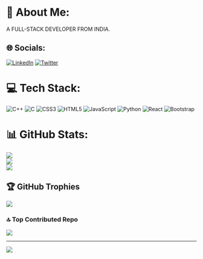 # 💫 About Me:
A FULL-STACK DEVELOPER FROM INDIA.


## 🌐 Socials:
[![LinkedIn](https://img.shields.io/badge/LinkedIn-%230077B5.svg?logo=linkedin&logoColor=white)](https://linkedin.com/in/https://www.linkedin.com/in/pranav-0a7954226/) [![Twitter](https://img.shields.io/badge/Twitter-%231DA1F2.svg?logo=Twitter&logoColor=white)](https://twitter.com/https://twitter.com/Pranav45266236) 

# 💻 Tech Stack:
![C++](https://img.shields.io/badge/c++-%2300599C.svg?style=for-the-badge&logo=c%2B%2B&logoColor=white) ![C](https://img.shields.io/badge/c-%2300599C.svg?style=for-the-badge&logo=c&logoColor=white) ![CSS3](https://img.shields.io/badge/css3-%231572B6.svg?style=for-the-badge&logo=css3&logoColor=white) ![HTML5](https://img.shields.io/badge/html5-%23E34F26.svg?style=for-the-badge&logo=html5&logoColor=white) ![JavaScript](https://img.shields.io/badge/javascript-%23323330.svg?style=for-the-badge&logo=javascript&logoColor=%23F7DF1E) ![Python](https://img.shields.io/badge/python-3670A0?style=for-the-badge&logo=python&logoColor=ffdd54) ![React](https://img.shields.io/badge/react-%2320232a.svg?style=for-the-badge&logo=react&logoColor=%2361DAFB) ![Bootstrap](https://img.shields.io/badge/bootstrap-%23563D7C.svg?style=for-the-badge&logo=bootstrap&logoColor=white)
# 📊 GitHub Stats:
![](https://github-readme-stats.vercel.app/api?username=Pranav7651&theme=dracula&hide_border=false&include_all_commits=true&count_private=true)<br/>
![](https://github-readme-streak-stats.herokuapp.com/?user=Pranav7651&theme=dracula&hide_border=false)<br/>
![](https://github-readme-stats.vercel.app/api/top-langs/?username=Pranav7651&theme=dracula&hide_border=false&include_all_commits=true&count_private=true&layout=compact)

## 🏆 GitHub Trophies
![](https://github-profile-trophy.vercel.app/?username=Pranav7651&theme=dracula&no-frame=false&no-bg=false&margin-w=4)

### 🔝 Top Contributed Repo
![](https://github-contributor-stats.vercel.app/api?username=Pranav7651&limit=5&theme=dracula&combine_all_yearly_contributions=true)

---
[![](https://visitcount.itsvg.in/api?id=Pranav7651&icon=0&color=6)](https://visitcount.itsvg.in)

<!-- Proudly created with GPRM ( https://gprm.itsvg.in ) -->
